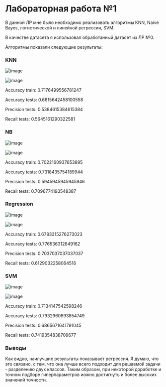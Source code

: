 # Лабораторная работа №1

В данной ЛР мне было необходимо реализовать алгоритмы KNN, Naive Bayes, логистической и линейной регрессии, SVM.

В качестве датасета я использовал обработанный датасет из ЛР №0.

Алгоритмы показали следующие результаты:

### KNN

![image](https://user-images.githubusercontent.com/71846372/198397114-07a98c95-1bc6-4efb-9d15-6f1b5e39f52c.png)

![image](https://user-images.githubusercontent.com/71846372/198397165-2b8bd381-1238-4a1d-8029-e74cc588324e.png)

Accuracy train: 0.7176499556781247

Accuracy tests: 0.6815642458100558

Precision tests: 0.5384615384615384

Recall tests: 0.5645161290322581

### NB

![image](https://user-images.githubusercontent.com/71846372/198397373-f442c374-7084-43df-93ca-761a7263ed5a.png)

![image](https://user-images.githubusercontent.com/71846372/198397384-0e1b7fb8-3515-46d1-9c09-9752422a4098.png)

Accuracy train: 0.7022160937653895

Accuracy tests: 0.7318435754189944

Precision tests: 0.5945945945945946

Recall tests: 0.7096774193548387


### Regression

![image](https://user-images.githubusercontent.com/71846372/198397589-689d4ccf-0274-4faa-8c67-107b9b962dce.png)

![image](https://user-images.githubusercontent.com/71846372/198397606-2eb51bf9-8073-495e-bb8d-cd172103df1b.png)

Accuracy train: 0.6783315276273023

Accuracy tests: 0.776536312849162

Precision tests: 0.7037037037037037

Recall tests: 0.6129032258064516

### SVM

![image](https://user-images.githubusercontent.com/71846372/198397700-d78b9a04-3c57-4130-bca8-17b81e3c6ac7.png)

![image](https://user-images.githubusercontent.com/71846372/198397730-c4d3d88a-fa3a-4bb9-9c12-d87fb51e495a.png)

Accuracy train: 0.7134147542598246

Accuracy tests: 0.7932960893854749

Precision tests: 0.6865671641791045

Recall tests: 0.7419354838709677


### Выводы

Как видно, наилучшие результаты показывает регрессия. Я думаю, что это связано, с тем, что она лучше всего подходит для решаемой задачи - разделению двух классов. Таким образом, при некоторой доработке и точном подборе гиперпараметров иожно достигнуть и более высоких значений точности.


